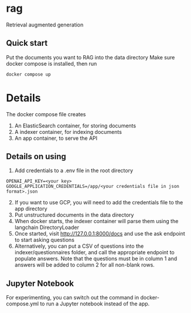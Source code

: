 # rag
Retrieval augmented generation

## Quick start
Put the documents you want to RAG into the data directory
Make sure docker compose is installed, then run
```bash
docker compose up
```

# Details
The docker compose file creates
1. An ElasticSearch container, for storing documents
2. A indexer container, for indexing documents
3. An app container, to serve the API

## Details on using
1. Add credentials to a .env file in the root directory
```
OPENAI_API_KEY=<your key>
GOOGLE_APPLICATION_CREDENTIALS=/app/<your credentials file in json format>.json

```
2. If you want to use GCP, you will need to add the credentials file to the app directory
3. Put unstructured documents in the data directory
4. When docker starts, the indexer container will parse them using the langchain DirectoryLoader
5. Once started, visit http://127.0.0.1:8000/docs and use the ask endpoint to start asking questions
6. Alternatively, you can put a CSV of questions into the indexer/questionnaires folder, and call the appropriate endpoint to populate answers.
Note that the questions must be in column 1 and answers will be added to column 2 for all non-blank rows.

## Jupyter Notebook
For experimenting, you can switch out the command in docker-compose.yml to run a Jupyter notebook instead of the app.
